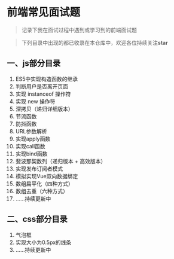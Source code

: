 # 前端常见面试题
> 记录下我在面试过程中遇到或学习到的前端面试题

> 下列目录中出现的都已收录在本仓库中，欢迎各位持续关注**star**

## 一、js部分目录
1.   ES5中实现构造函数的继承
2.   判断用户是否离开页面
3.   实现 instanceof 操作符
4.   实现 new 操作符
5.   深拷贝（递归详细版本）
6.   节流函数
7.   防抖函数
8.   URL参数解析
9.   实现apply函数
10.  实现call函数
11.  实现bind函数
12.  斐波那契数列（递归版本 + 高效版本）
13.  实现发布订阅者模式
14.  模拟实现Vue双向数据绑定
15.  数组扁平化（四种方式）
16.  数组去重（六种方式）
17.  ……持续更新中

## 二、css部分目录
1. 气泡框
2. 实现大小为0.5px的线条
3. ……持续更新中
